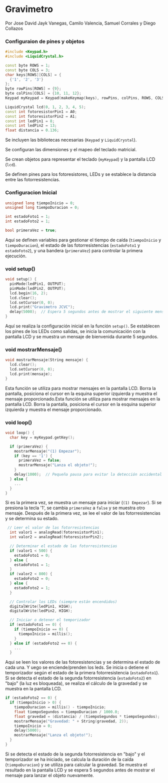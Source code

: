 
# Gravimetro
Por Jose David Jayk Vanegas, Camilo Valencia, Samuel Corrales y Diego Collazos


### Configuraion de pines y objetos
```c++
#include <Keypad.h>
#include <LiquidCrystal.h>

const byte ROWS = 1;
const byte COLS = 3;
char keys[ROWS][COLS] = {
  {'1', '2', '3'}
};
byte rowPins[ROWS] = {9};
byte colPins[COLS] = {10, 11, 12};
Keypad myKeypad = Keypad(makeKeymap(keys), rowPins, colPins, ROWS, COLS);

LiquidCrystal lcd(0, 1, 2, 3, 4, 5);
const int fotoresistorPin1 = A0;
const int fotoresistorPin2 = A1;
const int ledPin1 = 8;
const int ledPin2 = 13;
float distancia = 0.136;
```

Se incluyen las bibliotecas necesarias (`Keypad` y `LiquidCrystal`).

Se configuran las dimensiones y el mapeo del teclado matricial.

Se crean objetos para representar el teclado (`myKeypad`) y la pantalla LCD (`lcd`).

Se definen pines para los fotoresistores, LEDs y se establece la distancia entre las fotorresistencias.


### Configuracion Inicial
```c++
unsigned long tiempoInicio = 0;
unsigned long tiempoDuracion = 0;

int estadoFoto1 = 1;
int estadoFoto2 = 1;

bool primeraVez = true;
```

Aquí se definen variables para gestionar el tiempo de caída (`tiempoInicio` y `tiempoDuracion`), el estado de las fotorresistencias (`estadoFoto1` y `estadoFoto2`), y una bandera (`primeraVez`) para controlar la primera ejecución.


### void setup()
```c++
void setup() {
  pinMode(ledPin1, OUTPUT);
  pinMode(ledPin2, OUTPUT);
  lcd.begin(16, 2);
  lcd.clear();
  lcd.setCursor(0, 0);
  lcd.print("Gravimetro JCVC");
  delay(5000);  // Espera 5 segundos antes de mostrar el siguiente mensaje
}
```

Aquí se realiza la configuración inicial en la función `setup()`. Se establecen los pines de los LEDs como salidas, se inicia la comunicación con la pantalla LCD y se muestra un mensaje de bienvenida durante 5 segundos.


### void mostrarMensaje()
```c++
void mostrarMensaje(String mensaje) {
  lcd.clear();
  lcd.setCursor(0, 0);
  lcd.print(mensaje);
}
```

Esta función se utiliza para mostrar mensajes en la pantalla LCD. Borra la pantalla, posiciona el cursor en la esquina superior izquierda y muestra el mensaje proporcionado.Esta función se utiliza para mostrar mensajes en la pantalla LCD. Borra la pantalla, posiciona el cursor en la esquina superior izquierda y muestra el mensaje proporcionado.


### void loop()
```c++
void loop() {
  char key = myKeypad.getKey();

  if (primeraVez) {
    mostrarMensaje("(1) Empezar");
    if (key == '1') {
      primeraVez = false;
      mostrarMensaje("Lanza el objeto!");
    }
    delay(1000);  // Pequeña pausa para evitar la detección accidental del botón
  } else {
    ...
  }
}
```

Si es la primera vez, se muestra un mensaje para iniciar (`(1) Empezar`). Si se presiona la tecla '1', se cambia `primeraVez` a `false` y se muestra otro mensaje.
Después de la primera vez, se lee el valor de las fotorresistencias y se determina su estado.


```c++
 // Leer el valor de las fotorresistencias
  int valor1 = analogRead(fotoresistorPin1);
  int valor2 = analogRead(fotoresistorPin2);

  // Determinar el estado de las fotorresistencias
  if (valor1 < 500) {
    estadoFoto1 = 0;
  } else {
    estadoFoto1 = 1;
  }
  if (valor2 < 800) {
    estadoFoto2 = 0;
  } else {
    estadoFoto2 = 1;
  }

  // Controlar los LEDs (siempre están encendidos)
  digitalWrite(ledPin1, HIGH);
  digitalWrite(ledPin2, HIGH);

  // Iniciar o detener el temporizador
  if (estadoFoto1 == 0) {
    if (tiempoInicio == 0) {
      tiempoInicio = millis();
    }
  } else if (estadoFoto2 == 0) {
    ...
  }
```

Aqui se leen los valores de las fotoresistencias y se determina el estado de cada una. Y uego se enciende/prenden los leds.
Se inicia o detiene el temporizador según el estado de la primera fotorresistencia (`estadoFoto1`). Si se detecta el estado de la segunda fotorresistencia (`estadoFoto2`) en "bajo" (la luz es bloqueada), se realiza el cálculo de la gravedad y se muestra en la pantalla LCD.


```c++
if (estadoFoto2 == 0) {
  if (tiempoInicio > 0) {
    tiempoDuracion = millis() - tiempoInicio;
    float tiempoSegundos = tiempoDuracion / 1000.0;
    float gravedad = (distancia) / (tiempoSegundos * tiempoSegundos);
    mostrarMensaje("Gravedad: " + String(gravedad, 2));
    tiempoInicio = 0;
    delay(5000);
    mostrarMensaje("Lanza el objeto!");
  }
}
```

Si se detecta el estado de la segunda fotorresistencia en "bajo" y el temporizador se ha iniciado, se calcula la duración de la caída (`tiempoDuracion`) y se utiliza para calcular la gravedad. Se muestra el resultado en la pantalla LCD y se espera 5 segundos antes de mostrar el mensaje para lanzar el objeto nuevamente.
